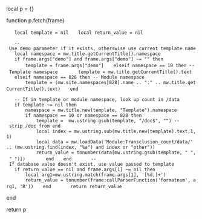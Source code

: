 local p = {}

function p.fetch(frame)

`   local template = nil`
`   local return_value = nil`

`   -- Use demo parameter if it exists, otherswise use current template name`
`   local namespace = mw.title.getCurrentTitle().namespace`
`   if frame.args["demo"] and frame.args["demo"] ~= "" then`
`       template = frame.args["demo"]`
`   elseif namespace == 10 then -- Template namespace`
`       template = mw.title.getCurrentTitle().text`
`   elseif namespace == 828 then -- Module namespace`
`       template = (mw.site.namespaces[828].name .. ":" .. mw.title.getCurrentTitle().text)`
`   end`

`   -- If in template or module namespace, look up count in /data`
`   if template ~= nil then`
`       namespace = mw.title.new(template, "Template").namespace`
`       if namespace == 10 or namespace == 828 then`
`           template =  mw.ustring.gsub(template, "/doc$", "") -- strip /doc from end`
`           local index = mw.ustring.sub(mw.title.new(template).text,1,1)`
`           local data = mw.loadData('Module:Transclusion_count/data/' .. (mw.ustring.find(index, "%a") and index or "other"))`
`           return_value = tonumber(data[mw.ustring.gsub(template, " ", "_")])`
`       end`
`   end`
`   `
`   -- If database value doesn't exist, use value passed to template`
`   if return_value == nil and frame.args[1] ~= nil then`
`       local arg1=mw.ustring.match(frame.args[1], '[%d,]+')`
`       return_value = tonumber(frame:callParserFunction('formatnum', arg1, 'R'))`
`   end`
`   `
`   return return_value `

end

return p